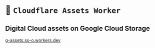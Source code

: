 # 👷 `Cloudflare Assets Worker`

## Digital Cloud assets on Google Cloud Storage

[g-assets.ss-o.workers.dev](https://g-assets.ss-o.workers.dev)
